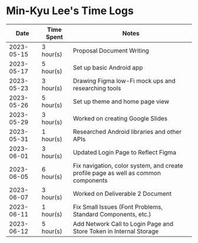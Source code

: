 # Min-Kyu Lee's Time Logs

| Date | Time Spent | Notes |
| - | - | - |
| 2023-05-15 | 3 hour(s) | Proposal Document Writing |
| 2023-05-17 | 5 hour(s) | Set up basic Android app |
| 2023-05-23 | 3 hour(s) | Drawing Figma low-Fi mock ups and researching tools |
| 2023-05-26 | 5 hour(s) | Set up theme and home page view |
| 2023-05-29 | 3 hour(s) | Worked on creating Google Slides |
| 2023-05-31 | 1 hour(s) | Researched Android libraries and other APIs |
| 2023-06-01 | 3 hour(s) | Updated Login Page to Reflect Figma |
| 2023-06-05 | 6 hour(s) | Fix navigation, color system, and create profile page as well as common components |
| 2023-06-07 | 3 hour(s) | Worked on Deliverable 2 Document |
| 2023-06-11 | 1 hour(s) | Fix Small Issues (Font Problems, Standard Components, etc.) |
| 2023-06-12 | 5 hour(s) | Add Network Call to Login Page and Store Token in Internal Storage |
